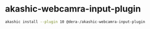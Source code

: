 # akashic-webcamra-input-plugin
```sh
akashic install --plugin 10 @dera-/akashic-webcamra-input-plugin
```